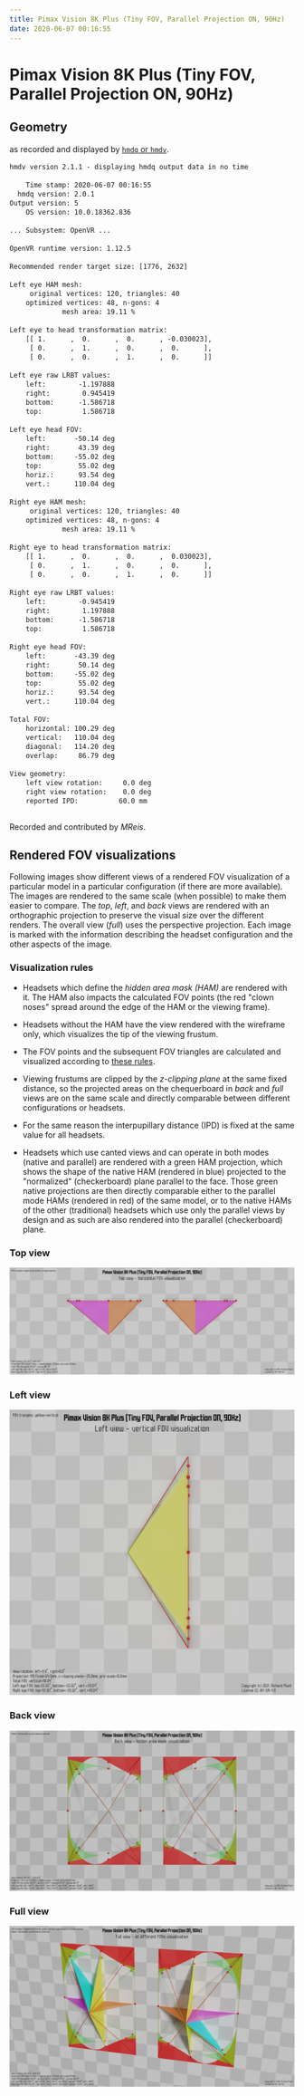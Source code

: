 ```yaml
---
title: Pimax Vision 8K Plus (Tiny FOV, Parallel Projection ON, 90Hz)
date: 2020-06-07 00:16:55
---
```

# Pimax Vision 8K Plus (Tiny FOV, Parallel Projection ON, 90Hz)

## Geometry

as recorded and displayed by [`hmdq` or `hmdv`](https://github.com/risa2000/hmdq).
```
hmdv version 2.1.1 - displaying hmdq output data in no time

    Time stamp: 2020-06-07 00:16:55
  hmdq version: 2.0.1
Output version: 5
    OS version: 10.0.18362.836

... Subsystem: OpenVR ...

OpenVR runtime version: 1.12.5

Recommended render target size: [1776, 2632]

Left eye HAM mesh:
     original vertices: 120, triangles: 40
    optimized vertices: 48, n-gons: 4
             mesh area: 19.11 %

Left eye to head transformation matrix:
    [[ 1.      ,  0.      ,  0.      , -0.030023],
     [ 0.      ,  1.      ,  0.      ,  0.      ],
     [ 0.      ,  0.      ,  1.      ,  0.      ]]

Left eye raw LRBT values:
    left:        -1.197888
    right:        0.945419
    bottom:      -1.586718
    top:          1.586718

Left eye head FOV:
    left:       -50.14 deg
    right:       43.39 deg
    bottom:     -55.02 deg
    top:         55.02 deg
    horiz.:      93.54 deg
    vert.:      110.04 deg

Right eye HAM mesh:
     original vertices: 120, triangles: 40
    optimized vertices: 48, n-gons: 4
             mesh area: 19.11 %

Right eye to head transformation matrix:
    [[ 1.      ,  0.      ,  0.      ,  0.030023],
     [ 0.      ,  1.      ,  0.      ,  0.      ],
     [ 0.      ,  0.      ,  1.      ,  0.      ]]

Right eye raw LRBT values:
    left:        -0.945419
    right:        1.197888
    bottom:      -1.586718
    top:          1.586718

Right eye head FOV:
    left:       -43.39 deg
    right:       50.14 deg
    bottom:     -55.02 deg
    top:         55.02 deg
    horiz.:      93.54 deg
    vert.:      110.04 deg

Total FOV:
    horizontal: 100.29 deg
    vertical:   110.04 deg
    diagonal:   114.20 deg
    overlap:     86.79 deg

View geometry:
    left view rotation:     0.0 deg
    right view rotation:    0.0 deg
    reported IPD:          60.0 mm


```
Recorded and contributed by _MReis_.

## Rendered FOV visualizations

Following images show different views of a rendered FOV visualization of a
particular model in a particular configuration (if there are more available).
The images are rendered to the same scale (when possible) to make them easier
to compare. The _top_, _left_, and _back_ views are rendered with an
orthographic projection to preserve the visual size over the different renders.
The overall view (_full_) uses the perspective projection. Each image is marked
with the information describing the headset configuration and the other aspects
of the image.

### Visualization rules

* Headsets which define the _hidden area mask (HAM)_ are rendered with it. The
  HAM also impacts the calculated FOV points (the red "clown noses" spread
  around the edge of the HAM or the viewing frame).

* Headsets without the HAM have the view rendered with the wireframe only, which
  visualizes the tip of the viewing frustum.

* The FOV points and the subsequent FOV triangles are calculated and visualized
  according to [these
  rules](https://risa2000.github.io/vrdocs/docs/hmd_fov_calculation).

* Viewing frustums are clipped by the _z-clipping plane_ at the same fixed
  distance, so the projected areas on the chequerboard in _back_ and _full_
  views are on the same scale and directly comparable between different
  configurations or headsets.

* For the same reason the interpupillary distance (IPD) is fixed at the same
  value for all headsets.

* Headsets which use canted views and can operate in both modes (native and
  parallel) are rendered with a green HAM projection, which shows the shape of
  the native HAM (rendered in blue) projected to the "normalized"
  (checkerboard) plane parallel to the face. Those green native projections are
  then directly comparable either to the parallel mode HAMs (rendered in red)
  of the same model, or to the native HAMs of the other (traditional) headsets
  which use only the parallel views by design and as such are also rendered
  into the parallel (checkerboard) plane.

### Top view
[![Pimax Vision 8K Plus (Tiny FOV, Parallel Projection ON, 90Hz) - top view](../images/PimaxVision8KPlus_Tiny_PP_R90_top.dmx.png)](../images/PimaxVision8KPlus_Tiny_PP_R90_top.dmx.png)

### Left view
[![Pimax Vision 8K Plus (Tiny FOV, Parallel Projection ON, 90Hz) - left view](../images/PimaxVision8KPlus_Tiny_PP_R90_left.dmx.png)](../images/PimaxVision8KPlus_Tiny_PP_R90_left.dmx.png)

### Back view
[![Pimax Vision 8K Plus (Tiny FOV, Parallel Projection ON, 90Hz) - back view](../images/PimaxVision8KPlus_Tiny_PP_R90_back.dmx.png)](../images/PimaxVision8KPlus_Tiny_PP_R90_back.dmx.png)

### Full view
[![Pimax Vision 8K Plus (Tiny FOV, Parallel Projection ON, 90Hz) - full view](../images/PimaxVision8KPlus_Tiny_PP_R90_over.dmx.png)](../images/PimaxVision8KPlus_Tiny_PP_R90_over.dmx.png)

